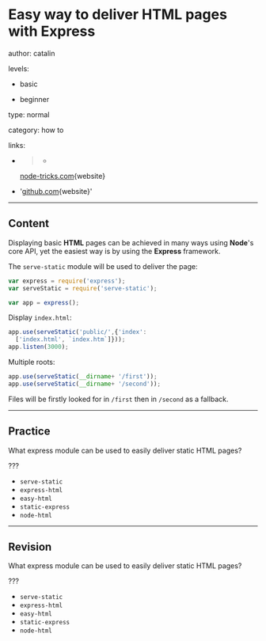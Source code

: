 # Easy way to deliver **HTML** pages with **Express**
author: catalin

levels:

  - basic

  - beginner

type: normal

category: how to

links:

  - >-
    [node-tricks.com](http://node-tricks.com/express-js-deliver-html-files-1/){website}

  - '[github.com](https://github.com/expressjs/serve-static){website}'

---
## Content

Displaying basic **HTML** pages can be achieved in many ways using **Node**'s core API, yet the easiest way is by using the **Express** framework.

The `serve-static` module will be used to deliver the page:
```javascript
var express = require('express');
var serveStatic = require('serve-static');

var app = express();
```

Display `index.html`:
```javascript
app.use(serveStatic('public/',{'index':
  ['index.html', `index.htm`]}));
app.listen(3000);

```

Multiple roots:
```javascript
app.use(serveStatic(__dirname+ '/first'));
app.use(serveStatic(__dirname+ '/second'));

```

Files will be firstly looked for in `/first` then in `/second` as a fallback.

---
## Practice

What express module can be used to easily deliver static HTML pages?

???

* `serve-static`
* `express-html`
* `easy-html`
* `static-express`
* `node-html`

---
## Revision

What express module can be used to easily deliver static HTML pages?

???

* `serve-static`
* `express-html`
* `easy-html`
* `static-express`
* `node-html`
